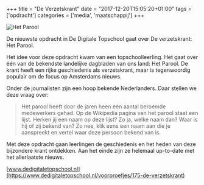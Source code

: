 +++
title = "De Verzetskrant"
date = "2017-12-20T15:05:20+01:00"
tags = ['opdracht']
categories = ['media', 'maatschappij']
+++

![Het Parool](/img/hetparool.jpg)

De nieuwste opdracht in De Digitale Topschool gaat over De verzetskrant: Het Parool.

Het idee voor deze opdracht kwam van een topschoolleerling. Het gaat over één van de bekendste landelijke dagbladen van ons land: Het Parool. De krant heeft een rijke geschiedenis als verzetskrant, maar is tegenwoordig populair om de focus op Amsterdams nieuws.

Onder de journalisten zijn een hoop bekende Nederlanders. Daar stellen we deze vraag over:

> Het parool heeft door de jaren heen een aantal beroemde medewerkers gehad. Op de Wikipedia pagina van het parool staat een lijst. Herken jij een naam op deze lijst? Zo ja, welke naam dan? Waar is hij of zij bekend van? Zo nee, klik eens een naam aan die je aanspreekt en vertel waar deze persoon bekend van is.

Met deze opdracht gaan leerlingen de geschiedenis en het heden van deze bijzondere krant ontdekken. Aan het einde zijn ze helemaal up-to-date met het allerlaatste nieuws.

[www.dedigitaletopschool.nl](https://www.dedigitaletopschool.nl/voorproefjes/175-de-verzetskrant)
